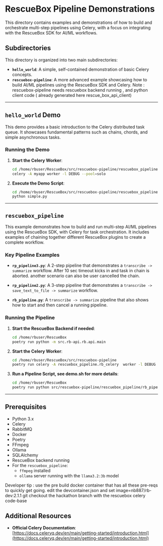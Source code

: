 # RescueBox Pipeline Demonstrations

This directory contains examples and demonstrations of how to build and orchestrate multi-step pipelines using Celery, with a focus on integrating with the RescueBox SDK for AI/ML workflows.

## Subdirectories

This directory is organized into two main subdirectories:

-   **`hello_world`**: A simple, self-contained demonstration of basic Celery concepts.
-   **`rescuebox-pipeline`**: A more advanced example showcasing how to build AI/ML pipelines using the RescueBox SDK and Celery.
     Note : rescuebox-pipeline needs rescuebox backend running , and python client code ( already generated here rescue_box_api_client)
---

## `hello_world` Demo

This demo provides a basic introduction to the Celery distributed task queue. It showcases fundamental patterns such as chains, chords, and simple asynchronous tasks.

### Running the Demo

1.  **Start the Celery Worker**:

    ```bash
    cd /home/rbuser/RescueBox/src/rescuebox-pipeline/rescuebox_pipeline/hello_world
    celery -A myapp worker -l DEBUG --pool=solo
    ```

2.  **Execute the Demo Script**:

    ```bash
    cd /home/rbuser/RescueBox/src/rescuebox-pipeline/rescuebox_pipeline/hello_world
    python simple.py
    ```

---

## `rescuebox_pipeline`

This example demonstrates how to build and run multi-step AI/ML pipelines using the RescueBox SDK, with Celery for task orchestration. It includes examples of chaining together different RescueBox plugins to create a complete workflow.

### Key Pipeline Examples
-   **`rp_pipeline3.py`**: A 2-step pipeline that demonstrates a `transcribe -> summarize` workflow. After 10 sec timeout kicks in and task in chain is aborted. another scenario can also be user cancelled the chain.
   
-   **`rp_pipeline2.py`**: A 3-step pipeline that demonstrates a `transcribe -> save_text_to_file -> summarize` workflow.

-   **`rb_pipeline.py`**: A `transcribe -> summarize` pipeline that also shows how to start and then cancel a running pipeline.

### Running the Pipeline

1.  **Start the RescueBox Backend if needed**:

    ```bash
    cd /home/rbuser/RescueBox
    poetry run python -m src.rb-api.rb.api.main
    ```

2.  **Start the Celery Worker**:

    ```bash
    cd /home/rbuser/RescueBox/src/rescuebox-pipeline
    poetry run celery -A rescuebox_pipeline.rb_celery  worker -l DEBUG --pool=solo
    ```

3.  **Run a Pipeline Script, see demo.sh for more details**:

    ```bash
    cd /home/rbuser/RescueBox
    poetry run python src/rescuebox-pipeline/rescuebox_pipeline/rb_pipeline.py
    ```

---

## Prerequisites

-   Python 3.x
-   Celery
-   RabbitMQ
-   Docker
-   Poetry
-   FFmpeg
-   Ollama
-   SQLAlchemy
-   RescueBox backend running
-   For the `rescuebox_pipeline`:
    -   `ffmpeg` installed
    -   `ollama` server running with the `llama3.2:3b` model

Developer tip : use the pre build docker container that has all these pre-reqs to quickly get going.
       edit the devcontainer.json and set image=nb887/rb-dev:2.1.1
       git checkout the hackathon branch with the rescuebox celery code-base

## Additional Resources

-   **Official Celery Documentation**: [https://docs.celeryq.dev/en/main/getting-started/introduction.html](https://docs.celeryq.dev/en/main/getting-started/introduction.html)
